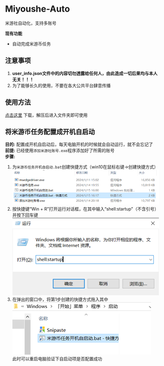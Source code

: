 # Miyoushe-Auto
米游社自动化，支持多账号

**现有功能**  
- 自动完成米游币任务 

## 注意事项
1. **user_info.json文件中的内容切勿透露给任何人，由此造成一切后果均与本人无关！！！**
2. 为了能够长久的使用，不要在各大公共平台肆意传播

## 使用方法
[点击这里](https://github.com/Yoimiya-993/Miyoushe-Auto/releases/latest) 下载，解压后进入文件夹即可使用

## 将米游币任务配置成开机自启动
**目的:** 配置成开机自启动后，每天电脑开机的时候就会自动运行，就不会忘记了  
**前提:** 已经使用`添加米游社账号.exe`程序添加好了所需的账号  
**步骤:**
1. 为`米游币任务开机自启动.bat`创建快捷方式（win10在鼠标右键->创建快捷方式）
![create-shortcut.png](docs/create-shortcut.png)
2. 按快捷键“Win + R”打开运行对话框，在其中输入“shell:startup”（不含引号）并按下回车键
![open-startup.png](docs/open-startup.png)
3. 在弹出的窗口中，将第1步创建的快捷方式拖入其中
![move-shortcut-to-startup.png](docs/move-shortcut-to-startup.png)  
此时可以重启电脑验证下自启动项是否配置成功